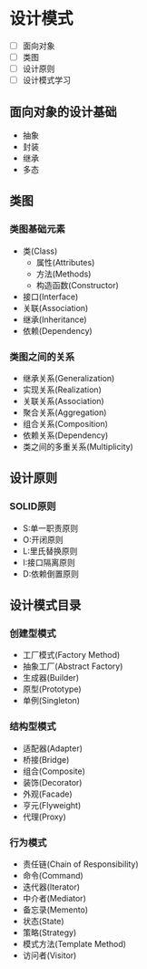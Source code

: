 # 设计模式

- [ ] 面向对象
- [ ] 类图
- [ ] 设计原则
- [ ] 设计模式学习

## 面向对象的设计基础

- 抽象
- 封装
- 继承
- 多态

## 类图

### 类图基础元素

- 类(Class)
  - 属性(Attributes)
  - 方法(Methods)
  - 构造函数(Constructor)
- 接口(Interface)
- 关联(Association)
- 继承(Inheritance)
- 依赖(Dependency)

### 类图之间的关系

- 继承关系(Generalization)
- 实现关系(Realization)
- 关联关系(Association)
- 聚合关系(Aggregation)
- 组合关系(Composition)
- 依赖关系(Dependency)
- 类之间的多重关系(Multiplicity)

## 设计原则

### SOLID原则

- S:单一职责原则
- O:开闭原则
- L:里氏替换原则
- I:接口隔离原则
- D:依赖倒置原则

## 设计模式目录

### 创建型模式

- 工厂模式(Factory Method)
- 抽象工厂(Abstract Factory)
- 生成器(Builder)
- 原型(Prototype)
- 单例(Singleton)

### 结构型模式

- 适配器(Adapter)
- 桥接(Bridge)
- 组合(Composite)
- 装饰(Decorator)
- 外观(Facade)
- 亨元(Flyweight)
- 代理(Proxy)

### 行为模式

- 责任链(Chain of Responsibility)
- 命令(Command)
- 迭代器(Iterator)
- 中介者(Mediator)
- 备忘录(Memento)
- 状态(State)
- 策略(Strategy)
- 模式方法(Template Method)
- 访问者(Visitor)
